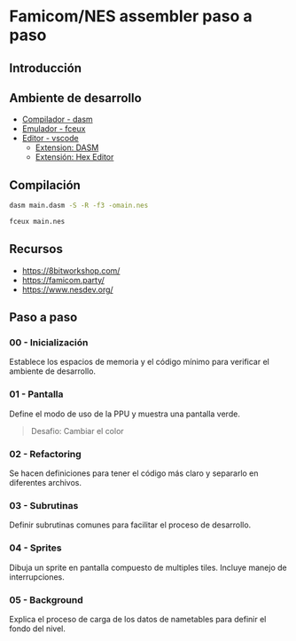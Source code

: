 # Famicom/NES assembler paso a paso

## Introducción

## Ambiente de desarrollo

* [Compilador - dasm](https://dasm-assembler.github.io/)
* [Emulador - fceux](https://fceux.com/web/home.html)
* [Editor - vscode](https://code.visualstudio.com/)
    * [Extension: DASM](https://marketplace.visualstudio.com/items?itemName=Settis.dasm)
    * [Extensión: Hex Editor](https://marketplace.visualstudio.com/items?itemName=ms-vscode.hexeditor)

## Compilación

```sh
dasm main.dasm -S -R -f3 -omain.nes
```

```sh
fceux main.nes
```

## Recursos

* https://8bitworkshop.com/ 
* https://famicom.party/
* https://www.nesdev.org/

## Paso a paso

### 00 - Inicialización

Establece los espacios de memoria y el código mínimo para verificar el ambiente de desarrollo.

### 01 - Pantalla

Define el modo de uso de la PPU y muestra una pantalla verde.

> Desafio: Cambiar el color

### 02 - Refactoring

Se hacen definiciones para tener el código más claro y separarlo en diferentes archivos.

### 03 - Subrutinas

Definir subrutinas comunes para facilitar el proceso de desarrollo.

### 04 - Sprites

Dibuja un sprite en pantalla compuesto de multiples tiles.
Incluye manejo de interrupciones.

### 05 - Background

Explica el proceso de carga de los datos de nametables para definir el fondo del nivel.
